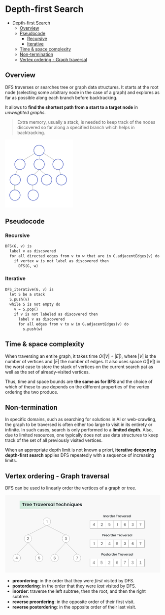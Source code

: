 # Depth-first Search

- [Depth-first Search](#depth-first-search)
  - [Overview](#overview)
  - [Pseudocode](#pseudocode)
    - [Recursive](#recursive)
    - [Iterative](#iterative)
  - [Time \& space complexity](#time--space-complexity)
  - [Non-termination](#non-termination)
  - [Vertex ordering - Graph traversal](#vertex-ordering---graph-traversal)

## Overview

DFS traverses or searches tree or graph data structures. It starts at the root node (selecting some arbitrary node in the case of a graph) and explores as far as possible along each branch before backtracking.

It allows to __find the shortest path from a start to a target node__ in _unweighted graphs_.

> Extra memory, usually a stack, is needed to keep track of the nodes discovered so far along a specified branch which helps in backtracking.

![dfs](Depth-First-Search.gif)

## Pseudocode

### Recursive

```text
DFS(G, v) is
  label v as discovered
  for all directed edges from v to w that are in G.adjacentEdges(v) do
    if vertex w is not label as discovered then
      DFS(G, w)
```

### Iterative

```text
DFS_iterative(G, v) is
  let S be a stack
  S.push(v)
  while S is not empty do
    v = S.pop()
    if v is not labeled as discovered then
      label v as discovered
      for all edges from v to w in G.adjacentEdges(v) do
        s.push(w)
```

## Time & space complexity

When traversing an entire graph, it takes time $O(|V| + |E|)$, where $|V|$ is the number of vertices and $|E|$ the number of edges. It also uses space $O(|V|)$ in the worst case to store the stack of vertices on the current search pat as well as the set of already-visited vertices.

Thus, time and space bounds are __the same as for BFS__ and the choice of which of these to use depends on the different properties of the vertex ordering the two produce.

## Non-termination

In specific domains, such as searching for solutions in AI or web-crawling, the graph to be traversed is often either too large to visit in its entirety or infinite. In such cases, search is only performed to a __limited depth__. Also, due to limited resources, one typically does not use data structures to keep track of the set of all previously visited vertices.

When an appropriate depth limit is not known a priori, __iterative deepening depth-first search__ applies DFS repeatedly with a sequence of increasing limits.

## Vertex ordering - Graph traversal

DFS can be used to linearly order the vertices of a graph or tree.

![traversal](image.png)

- __preordering__: in the order that they were _first_ visited by DFS.
- __postordering__: in the order that they were _last_ visited by DFS.
- __inorder__: traverse the left subtree, then the root, and then the right subtree.
- __reverse preordering__: in the opposite order of their first visit.
- __reverse postordering__: in the opposite order of their last visit.
